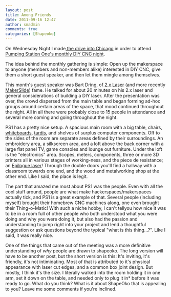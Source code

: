 ```yaml
---
layout: post
title: Among Friends
date: 2011-09-16 12:47
author: smadmin
comments: true
categories: [Shapeoko]
---
```

On Wednesday Night I made<a href="http://maps.google.com/maps?saddr=61021&amp;daddr=3354+N.+Elston,+Chicago,+IL+60618+(Pumping+Station:+One)&amp;hl=en&amp;ll=41.879786,-88.599243&amp;spn=0.877286,1.849823&amp;sll=41.883876,-87.6297&amp;sspn=0.427369,0.924911&amp;geocode=FU0cfgIdgnGq-inltIthGKkJiDGZqrBd--orpA%3BFa38fwIdc8TF-iH1WMuzGXKrvQ&amp;vpsrc=0&amp;mra=ls&amp;t=m&amp;z=10" target="_blank"> the drive into Chicago</a> in order to attend <a href="http://pumpingstationone.org/2011/09/diy-cnc-night-3-914-at-7pm/" target="_blank">Pumping Station One's monthly DIY CNC night</a>.

The idea behind the monthly gathering is simple: Open up the makerspace to anyone (members and non-members alike) interested in DIY CNC, give them a short guest speaker, and then let them mingle among themselves.

This month's guest speaker was Bart Dring, of<a href="http://buildlog.net/sm_laser/drawings.html" target="_blank"> 2.x Laser</a> (and more recently <a href="http://www.kickstarter.com/projects/93832939/makerslide-open-source-linear-bearing-system?ref=live" target="_blank">MakerSlide</a>) fame. He talked for about 20 minutes on his 2.x laser and general considerations of building a DIY laser. After the presentation was over, the crowd dispersed from the main table and began forming ad-hoc groups around certain areas of the space, that mood continued throughout the night. All in all there were probably close to 15 people in attendance and several more coming and going throughout the night.

PS1 has a pretty nice setup. A spacious main room with a big table, chairs, <a href="http://www.ideapaint.com/" target="_blank">whiteboards</a>, <a href="http://www.flickr.com/photos/rubin110/4346700477/" target="_blank">tardis</a>, and shelves of surplus computer components. Off to the sides of the room are separate areas defined by their surroundings. An embroidery area, a silkscreen area, and a loft above the back corner with a large flat panel TV, game consoles and lounge out furniture. Under the loft is the "electronics" area. Scopes, meters, components, three or more 3D printers all in various stages of working-ness, and the piece de resistance; an <a href="http://www.epiloglaser.com/co2-laser-systems.htm" target="_blank">Epilogue laser</a>! Through the double doors you'll find a hallway with a classroom towards one end, and the wood and metalworking shop at the other end. Like I said, the place is legit.

The part that amazed me most about PS1 was the people. Even with all the cool stuff around, people are what make hackerspaces/makerspaces actually tick, and PS1 is a great example of that. Several people (including myself) brought their homebrew CNC machines along, one even brought their Thing-o-Matic! With such a niche hobby, I can't tellyou how nice it was to be in a room full of other people who both understood what you were doing and why you were doing it, but also had the passion and understanding to jump right into your project and lend a thoughtful suggestion or ask questions beyond the typical "what is this thing...?". Like I said, it was really nice.

One of the things that came out of the meeting was a more definitive understanding of *why* people are drawn to shapeoko. The long version will have to be another post, but the short version is this: It's inviting, it's friendly, it's not intimidating. Most of that is attributed to it's physical appearance with laser cut edges, and a common box joint design. But mostly, I think it's the size. I literally walked into the room holding it in one arm, set it down on the table, and needed only to plug it in* before it was ready to go. What do you think? What is it about ShapeOko that is appealing to you? Leave me some comments if you're inclined.

&nbsp;
